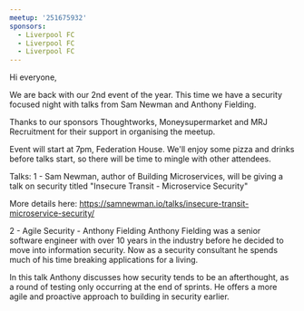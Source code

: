 ```yaml
---
meetup: '251675932'
sponsors:
  - Liverpool FC
  - Liverpool FC
  - Liverpool FC
---
```


Hi everyone,

We are back with our 2nd event of the year. This time we have a security focused night with talks from Sam Newman and Anthony Fielding.

Thanks to our sponsors Thoughtworks, Moneysupermarket and MRJ Recruitment for their support in organising the meetup.

Event will start at 7pm, Federation House. We'll enjoy some pizza and drinks before talks start, so there will be time to mingle with other attendees.

Talks:
1 - Sam Newman, author of Building Microservices, will be giving a talk on security titled "Insecure Transit - Microservice Security"

More details here:
https://samnewman.io/talks/insecure-transit-microservice-security/

2 - Agile Security - Anthony Fielding
Anthony Fielding was a senior software engineer with over 10 years in the industry before he decided to move into information security. Now as a security consultant he spends much of his time breaking applications for a living.

In this talk Anthony discusses how security tends to be an afterthought, as a round of testing only occurring at the end of sprints. He offers a more agile and proactive approach to building in security earlier.
